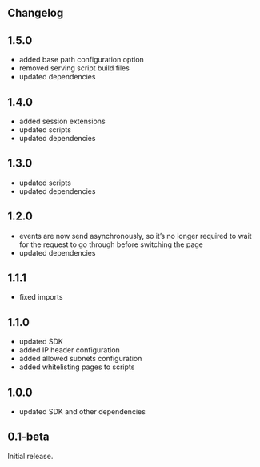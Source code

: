 ## Changelog

## 1.5.0

* added base path configuration option
* removed serving script build files
* updated dependencies

## 1.4.0

* added session extensions
* updated scripts
* updated dependencies

## 1.3.0

* updated scripts
* updated dependencies

## 1.2.0

* events are now send asynchronously, so it’s no longer required to wait for the request to go through before switching the page
* updated dependencies

## 1.1.1

* fixed imports

## 1.1.0

* updated SDK
* added IP header configuration
* added allowed subnets configuration
* added whitelisting pages to scripts

## 1.0.0

* updated SDK and other dependencies

## 0.1-beta

Initial release.
